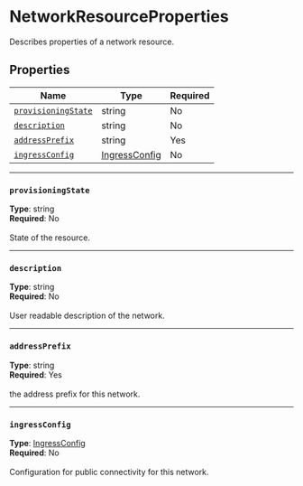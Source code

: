 # NetworkResourceProperties

Describes properties of a network resource.

## Properties
| Name | Type | Required |
| --- | --- | --- |
| [`provisioningState`](#provisioningstate) | string | No |
| [`description`](#description) | string | No |
| [`addressPrefix`](#addressprefix) | string | Yes |
| [`ingressConfig`](#ingressconfig) | [IngressConfig](mesh-model-ingressconfig.md) | No |

____
### `provisioningState`
__Type__: string <br/>
__Required__: No<br/>
<br/>
State of the resource.

____
### `description`
__Type__: string <br/>
__Required__: No<br/>
<br/>
User readable description of the network.

____
### `addressPrefix`
__Type__: string <br/>
__Required__: Yes<br/>
<br/>
the address prefix for this network.

____
### `ingressConfig`
__Type__: [IngressConfig](mesh-model-ingressconfig.md) <br/>
__Required__: No<br/>
<br/>
Configuration for public connectivity for this network.
